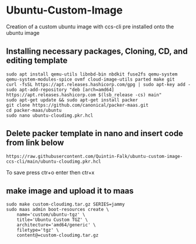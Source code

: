 # Ubuntu-Custom-Image
Creation of a custom ubuntu image with ccs-cli pre installed onto the ubuntu image

<h2>Installing necessary packages, Cloning, CD, and editing template</h2>

    sudo apt install qemu-utils libnbd-bin nbdkit fuse2fs qemu-system qemu-system-modules-spice ovmf cloud-image-utils parted make git
    curl -fsSL https://apt.releases.hashicorp.com/gpg | sudo apt-key add -
    sudo apt-add-repository "deb [arch=amd64] https://apt.releases.hashicorp.com $(lsb_release -cs) main"
    sudo apt-get update && sudo apt-get install packer
    git clone https://github.com/canonical/packer-maas.git
    cd packer-maas/ubuntu
    sudo nano ubuntu-cloudimg.pkr.hcl

<h2>Delete packer template in nano and insert code from link below</h2>

    https://raw.githubusercontent.com/Quintin-Falk/ubuntu-custom-image-ccs-cli/main/ubuntu-cloudimg.pkr.hcl

To save press ctr+o enter then ctr+x

<h2>make image and upload it to maas</h2>

    sudo make custom-cloudimg.tar.gz SERIES=jammy
    sudo maas admin boot-resources create \
        name='custom/ubuntu-tgz' \
        title='Ubuntu Custom TGZ' \
        architecture='amd64/generic' \
        filetype='tgz' \
        content@=custom-cloudimg.tar.gz
    

    
